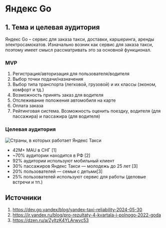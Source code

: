 # Яндекс Go

## 1. Тема и целевая аудитория

Яндекс Go – сервис для заказа такси, доставки, каршеринга, аренды электросамокатов.
Изначально возник как сервис для заказа такси, поэтому имеет смысл рассматривать это за основной функционал.

### MVP

1. Регистрация/авторизация для пользователя/водителя
2. Выбор точки подачи/назначения
3. Выбор типа транспорта (легковой, грузовой) и их классы (эконом, комфорт и тд.)
4. Возможность принять заказ для водителя
5. Отслеживание положения автомобиля на карте
6. Оплата заказа
7. Рейтинговая система. Возможность оценить поездку, водителя (для пассажира) и пассажира (для водителя)

### Целевая аудитория

![Страны, в которых работает Яндекс Такси](https://upload.wikimedia.org/wikipedia/commons/9/98/Yandex_Taxi_available_countries.png)

* 42M+ MAU в СНГ [1]
* ~70% аудитории находится в РФ [2] 
* 92% аудитории используют мобильный клиент
* 30% пассажиров Яндекс Такси — молодежь до 25 лет [3]
* 20% пользователей — семьи с детьми[3]
* 25% пользователей используют сервис для работы (деловые встречи и тп.)

## Источники
1. https://dev.go.yandex/blog/yandex-taxi-reliability-2024-05-30
2. https://ir.yandex.ru/blog/pro-rezultaty-4-kvartala-i-polnogo-2022-goda
3. https://dzen.ru/a/ZyItzK4YLArwvc53
